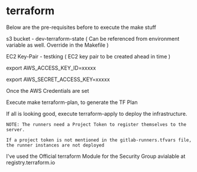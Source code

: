 # terraform

Below are the pre-requisites before to execute the make stuff

s3 bucket - dev-terraform-state ( Can be referenced from environment variable as well. Override in the Makefile )

EC2 Key-Pair - testking ( EC2 key pair to be created ahead in time )

export AWS_ACCESS_KEY_ID=xxxxx

export AWS_SECRET_ACCESS_KEY=xxxxx


Once the AWS Credentials are set

Execute make terraform-plan, to generate the TF Plan

If all is looking good, execute terraform-apply to deploy the infrastructure.

```
NOTE: The runners need a Project Token to register themselves to the server. 

If a project token is not mentioned in the gitlab-runners.tfvars file, the runner instances are not deployed
```

I've used the Official terraform Module for the Security Group avialable at registry.terraform.io

